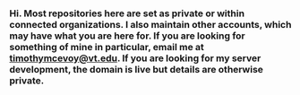 ### Hi. Most repositories here are set as private or within connected organizations. I also maintain other accounts, which may have what you are here for. If you are looking for something of mine in particular, email me at timothymcevoy@vt.edu. If you are looking for my server development, the domain is live but details are otherwise private.

<!--
**TimothyMcEvoy/TimothyMcEvoy** is a ✨ _special_ ✨ repository because its `README.md` (this file) appears on your GitHub profile.

Here are some ideas to get you started:

- 🔭 I’m currently working on ...
- 🌱 I’m currently learning ...
- 👯 I’m looking to collaborate on ...
- 🤔 I’m looking for help with ...
- 💬 Ask me about ...
- 📫 How to reach me: ...
- 😄 Pronouns: ...
- ⚡ Fun fact: ...
-->
